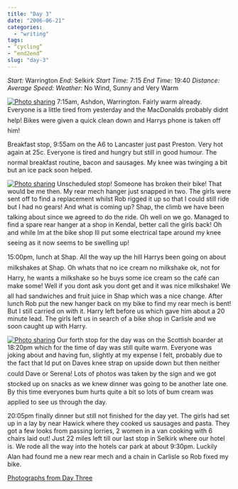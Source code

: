 ```yaml
---
title: "Day 3"
date: "2006-06-21"
categories:
  - "writing"
tags:
- “cycling”
- “end2end”
slug: "day-3"
---
```


_Start:_ Warrington _End:_ Selkirk _Start Time:_ 7:15 _End Time:_ 19:40 _Distance:_ _Average Speed:_ _Weather:_ No Wind, Sunny and Very Warm

 [![Photo sharing][image-1]][1]
7:15am, Ashdon, Warrington. Fairly warm already. Everyone is a little tired from yesterday and the MacDonalds probably didnt help! Bikes were given a quick clean down and Harrys phone is taken off him!

Breakfast stop, 9:55am on the A6 to Lancaster just past Preston. Very hot again at 25c. Everyone is tired and hungry but still in good humour. The normal breakfast routine, bacon and sausages. My knee was twinging a bit but an ice pack soon helped.

 [![Photo sharing][image-2]][2]
Unscheduled stop! Someone has broken their bike! That would be me then. My rear mech hanger just snapped in two. The girls were sent off to find a replacement whilst Rob rigged it up so that I could still ride but I had no gears! And what is coming up? Shap, the climb we have been talking about since we agreed to do the ride. Oh well on we go. Managed to find a spare rear hanger at a shop in Kendal, better call the girls back! Oh and while Im at the bike shop Ill put some electrical tape around my knee seeing as it now seems to be swelling up!

15:00pm, lunch at Shap. All the way up the hill Harrys been going on about milkshakes at Shap. Oh whats that no ice cream no milkshake ok, not for Harry, he wants a milkshake so he buys some ice cream so the café can make some! Well if you dont ask you dont get and it was nice milkshake! We all had sandwiches and fruit juice in Shap which was a nice change. After lunch Rob put the new hanger back on my bike to find my rear mech is bent! But I still carried on with it. Harry left before us which gave him about a 20 minute lead. The girls left us in search of a bike shop in Carlisle and we soon caught up with Harry.

 [![Photo sharing][image-3]][3]
Our forth stop for the day was on the Scottish boarder at 18:20pm which for the time of day was still quite warm. Everyone was joking about and having fun, slightly at my expense I felt, probably due to the fact that Id put on Daves knee strap on upside down but then neither could Dave or Serena! Lots of photos was taken by the sign and we got stocked up on snacks as we knew dinner was going to be another late one. By this time everyones bum hurts quite a bit so lots of bum cream was applied to see us through the day.

20:05pm finally dinner but still not finished for the day yet. The girls had set up in a lay by near Hawick where they cooked us sausages and pasta. They got a few looks from passing lorries, 2 women in a van cooking with 6 chairs laid out! Just 22 miles left till our last stop in Selkirk where our hotel is. We rode all the way into the hotels car park at about 9:30pm. Luckily Alan had found me a new rear mech and a chain in Carlisle so Rob fixed my bike.

[Photographs from Day Three][4]

[1]:	https://flickr.com/photos/70011121@N00/165760637 "IMG_2428.JPG"
[2]:	https://flickr.com/photos/70011121@N00/165796832 "IMG_2461.JPG"
[3]:	https://flickr.com/photos/70011121@N00/165910509 "IMG_2578.JPG"
[4]:	https://www.flickr.com/photos/funkylarma/tags/070606/

[image-1]:	/images/165760637_fc8999ef3e_m.jpg
[image-2]:	/images/165796832_8e7abeb4b6_m.jpg
[image-3]:	/images/165910509_981666215b_m.jpg